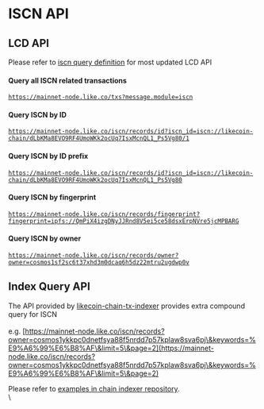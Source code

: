 # ISCN API

## LCD API

Please refer to [iscn query definition](https://github.com/likecoin/likecoin-chain/blob/master/proto/likechain/iscn/query.proto#L11) for most updated LCD API

#### Query all ISCN related transactions&#x20;

[`https://mainnet-node.like.co/txs?message.module=iscn`](https://mainnet-node.like.co/txs?message.module=iscn)

#### Query ISCN by ID

[`https://mainnet-node.like.co/iscn/records/id?iscn_id=iscn://likecoin-chain/dLbKMa8EVO9RF4UmoWKk2ocUq7IsxMcnQL1_Ps5Vg80/1`](https://mainnet-node.like.co/iscn/records/id?iscn\_id=iscn://likecoin-chain/dLbKMa8EVO9RF4UmoWKk2ocUq7IsxMcnQL1\_Ps5Vg80/1)

#### Query ISCN by ID prefix

&#x20;[`https://mainnet-node.like.co/iscn/records/id?iscn_id=iscn://likecoin-chain/dLbKMa8EVO9RF4UmoWKk2ocUq7IsxMcnQL1_Ps5Vg80`](https://mainnet-node.like.co/iscn/records/id?iscn\_id=iscn://likecoin-chain/dLbKMa8EVO9RF4UmoWKk2ocUq7IsxMcnQL1\_Ps5Vg80)&#x20;

#### Query ISCN by fingerprint&#x20;

[`https://mainnet-node.like.co/iscn/records/fingerprint?fingerprint=ipfs://QmPiX4izgDNyJJRnd8V5ei5ce58dsxErpNVre5jcMPBARG`](https://mainnet-node.like.co/iscn/records/fingerprint?fingerprint=ipfs://QmPiX4izgDNyJJRnd8V5ei5ce58dsxErpNVre5jcMPBARG)&#x20;

#### Query ISCN by owner&#x20;

[`https://mainnet-node.like.co/iscn/records/owner?owner=cosmos1sf2sc6t37xhd3m0dcaq6h5dz22mtru2ugdwp0v`](https://mainnet-node.like.co/iscn/records/owner?owner=cosmos1sf2sc6t37xhd3m0dcaq6h5dz22mtru2ugdwp0v)&#x20;

## Index Query API

The API provided by [likecoin-chain-tx-indexer](https://github.com/likecoin/likecoin-chain-tx-indexer) provides extra compound query for ISCN\
\
e.g. [https://mainnet-node.like.co/iscn/records?owner=cosmos1ykkpc0dnetfsya88f5nrdd7p57kplaw8sva6pj\&keywords=%E9%A6%99%E6%B8%AF\&limit=5\&page=2](https://mainnet-node.like.co/iscn/records?owner=cosmos1ykkpc0dnetfsya88f5nrdd7p57kplaw8sva6pj\&keywords=%E9%A6%99%E6%B8%AF\&limit=5\&page=2)

Please refer to [examples in chain indexer repository](https://github.com/likecoin/likecoin-chain-tx-indexer/blob/master/examples/iscn.md).\
\
